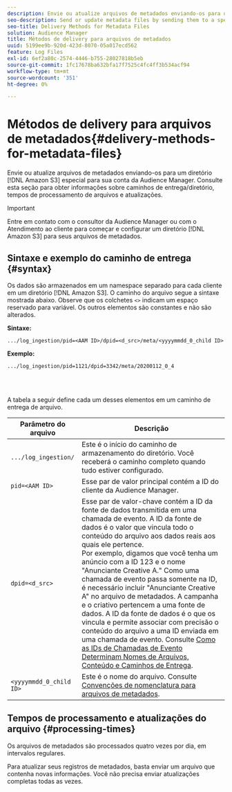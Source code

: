 ```yaml
---
description: Envie ou atualize arquivos de metadados enviando-os para um diretório Amazon S3 especial para sua conta do Audience Manager. Consulte esta seção para obter informações sobre caminhos de entrega/diretório, tempos de processamento de arquivos e atualizações.
seo-description: Send or update metadata files by sending them to a special Amazon S3 directory for your Audience Manager account. Refer to this section for information about delivery/directory paths, file processing times, and updates.
seo-title: Delivery Methods for Metadata Files
solution: Audience Manager
title: Métodos de delivery para arquivos de metadados
uuid: 5199ee9b-920d-423d-8070-05a017ecd562
feature: Log Files
exl-id: 6ef2a80c-2574-4446-b755-28027818b5eb
source-git-commit: 1fc17678ba632bfa17f7525c4fc4ff3b534acf94
workflow-type: tm+mt
source-wordcount: '351'
ht-degree: 0%

---
```


# Métodos de delivery para arquivos de metadados{#delivery-methods-for-metadata-files}

Envie ou atualize arquivos de metadados enviando-os para um diretório [!DNL Amazon S3] especial para sua conta da Audience Manager. Consulte esta seção para obter informações sobre caminhos de entrega/diretório, tempos de processamento de arquivos e atualizações.

>[!IMPORTANT]
>
> Entre em contato com o consultor da Audience Manager ou com o Atendimento ao cliente para começar e configurar um diretório [!DNL Amazon S3] para seus arquivos de metadados.

## Sintaxe e exemplo do caminho de entrega {#syntax}

Os dados são armazenados em um namespace separado para cada cliente em um diretório [!DNL Amazon S3]. O caminho do arquivo segue a sintaxe mostrada abaixo. Observe que os colchetes `<>` indicam um espaço reservado para variável. Os outros elementos são constantes e não são alterados.

**Sintaxe:**

```
.../log_ingestion/pid=<AAM ID>/dpid=<d_src>/meta/<yyyymmdd_0_child ID>
```

**Exemplo:**

```
.../log_ingestion/pid=1121/dpid=3342/meta/20200112_0_4
```

<br> 

A tabela a seguir define cada um desses elementos em um caminho de entrega de arquivo.


| Parâmetro do arquivo | Descrição |
|---------|----------|
| `.../log_ingestion/` | Este é o início do caminho de armazenamento do diretório. Você receberá o caminho completo quando tudo estiver configurado. |
| `pid=<AAM ID>` | Esse par de valor principal contém a ID do cliente da Audience Manager. |
| `dpid=<d_src>` | Esse par de valor-chave contém a ID da fonte de dados transmitida em uma chamada de evento. A ID da fonte de dados é o valor que vincula todo o conteúdo do arquivo aos dados reais aos quais ele pertence. </br> Por exemplo, digamos que você tenha um anúncio com a ID 123 e o nome &quot;Anunciante Creative A.&quot; Como uma chamada de evento passa somente na ID, é necessário incluir &quot;Anunciante Creative A&quot; no arquivo de metadados. A campanha e o criativo pertencem a uma fonte de dados. A ID da fonte de dados é o que os vincula e permite associar com precisão o conteúdo do arquivo a uma ID enviada em uma chamada de evento. Consulte [Como as IDs de Chamadas de Evento Determinam Nomes de Arquivos, Conteúdo e Caminhos de Entrega](/help/using/reporting/audience-optimization-reports/metadata-files-intro/metadata-file-overview.md#how-ids-shape-file-names). |
| `<yyyymmdd_0_child ID>` | Este é o nome do arquivo. Consulte [Convenções de nomenclatura para arquivos de metadados](/help/using/reporting/audience-optimization-reports/metadata-files-intro/metadata-file-names.md). |

## Tempos de processamento e atualizações do arquivo {#processing-times}

Os arquivos de metadados são processados quatro vezes por dia, em intervalos regulares.

Para atualizar seus registros de metadados, basta enviar um arquivo que contenha novas informações. Você não precisa enviar atualizações completas todas as vezes.
